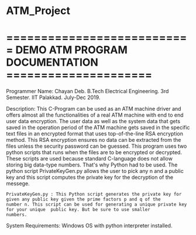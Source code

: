 # ATM_Project
# =========================== DEMO ATM PROGRAM DOCUMENTATION =====================

Programmer Name: Chayan Deb.
		 B.Tech Electrical Engineering.
		 3rd Semester.
		 IIT Palakkad.
		 July-Dec 2019.

Description: This C-Program can be used as an ATM machine driver and offers almost all the functionalities of a real ATM machine 
	with end to end user data encryption. The user data as well as the system data that gets saved in the operation period of the ATM 
	machine gets saved in the specific text files in an encrypted format that uses top-of-the-line RSA encryption method.
	This RSA encryption ensures no data can be extracted from the files unless the security password can be guessed.
	This program uses two python scripts that runs when the files are to be encrypted or decrypted. These scripts are used because 
	standard C-language does not allow storing big data-type numbers. That's why Python had to be used.
	The python script PrivateKeyGen.py allows the user to pick any n and a public key and this script computes the private key for the 
	decryption of the messege.
	
	PrivateKeyGen.py : This Python script generates the private key for given any public key given the prime factors p and q of the
	number n. This script can be used for generating a unique private key for your unique  public key. But be sure to use smaller 
	numbers.

System Requirements: Windows OS with python interpreter installed.
